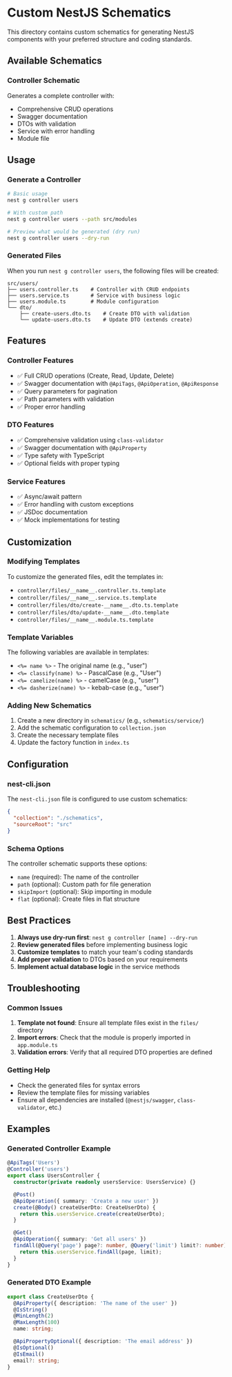# Custom NestJS Schematics

This directory contains custom schematics for generating NestJS components with your preferred structure and coding standards.

## Available Schematics

### Controller Schematic

Generates a complete controller with:
- Comprehensive CRUD operations
- Swagger documentation
- DTOs with validation
- Service with error handling
- Module file

## Usage

### Generate a Controller

```bash
# Basic usage
nest g controller users

# With custom path
nest g controller users --path src/modules

# Preview what would be generated (dry run)
nest g controller users --dry-run
```

### Generated Files

When you run `nest g controller users`, the following files will be created:

```
src/users/
├── users.controller.ts    # Controller with CRUD endpoints
├── users.service.ts       # Service with business logic
├── users.module.ts        # Module configuration
└── dto/
    ├── create-users.dto.ts    # Create DTO with validation
    └── update-users.dto.ts    # Update DTO (extends create)
```

## Features

### Controller Features
- ✅ Full CRUD operations (Create, Read, Update, Delete)
- ✅ Swagger documentation with `@ApiTags`, `@ApiOperation`, `@ApiResponse`
- ✅ Query parameters for pagination
- ✅ Path parameters with validation
- ✅ Proper error handling

### DTO Features
- ✅ Comprehensive validation using `class-validator`
- ✅ Swagger documentation with `@ApiProperty`
- ✅ Type safety with TypeScript
- ✅ Optional fields with proper typing

### Service Features
- ✅ Async/await pattern
- ✅ Error handling with custom exceptions
- ✅ JSDoc documentation
- ✅ Mock implementations for testing

## Customization

### Modifying Templates

To customize the generated files, edit the templates in:
- `controller/files/__name__.controller.ts.template`
- `controller/files/__name__.service.ts.template`
- `controller/files/dto/create-__name__.dto.ts.template`
- `controller/files/dto/update-__name__.dto.template`
- `controller/files/__name__.module.ts.template`

### Template Variables

The following variables are available in templates:
- `<%= name %>` - The original name (e.g., "user")
- `<%= classify(name) %>` - PascalCase (e.g., "User")
- `<%= camelize(name) %>` - camelCase (e.g., "user")
- `<%= dasherize(name) %>` - kebab-case (e.g., "user")

### Adding New Schematics

1. Create a new directory in `schematics/` (e.g., `schematics/service/`)
2. Add the schematic configuration to `collection.json`
3. Create the necessary template files
4. Update the factory function in `index.ts`

## Configuration

### nest-cli.json

The `nest-cli.json` file is configured to use custom schematics:

```json
{
  "collection": "./schematics",
  "sourceRoot": "src"
}
```

### Schema Options

The controller schematic supports these options:

- `name` (required): The name of the controller
- `path` (optional): Custom path for file generation
- `skipImport` (optional): Skip importing in module
- `flat` (optional): Create files in flat structure

## Best Practices

1. **Always use dry-run first**: `nest g controller [name] --dry-run`
2. **Review generated files** before implementing business logic
3. **Customize templates** to match your team's coding standards
4. **Add proper validation** to DTOs based on your requirements
5. **Implement actual database logic** in the service methods

## Troubleshooting

### Common Issues

1. **Template not found**: Ensure all template files exist in the `files/` directory
2. **Import errors**: Check that the module is properly imported in `app.module.ts`
3. **Validation errors**: Verify that all required DTO properties are defined

### Getting Help

- Check the generated files for syntax errors
- Review the template files for missing variables
- Ensure all dependencies are installed (`@nestjs/swagger`, `class-validator`, etc.)

## Examples

### Generated Controller Example

```typescript
@ApiTags('Users')
@Controller('users')
export class UsersController {
  constructor(private readonly usersService: UsersService) {}

  @Post()
  @ApiOperation({ summary: 'Create a new user' })
  create(@Body() createUserDto: CreateUserDto) {
    return this.usersService.create(createUserDto);
  }

  @Get()
  @ApiOperation({ summary: 'Get all users' })
  findAll(@Query('page') page?: number, @Query('limit') limit?: number) {
    return this.usersService.findAll(page, limit);
  }
}
```

### Generated DTO Example

```typescript
export class CreateUserDto {
  @ApiProperty({ description: 'The name of the user' })
  @IsString()
  @MinLength(2)
  @MaxLength(100)
  name: string;

  @ApiPropertyOptional({ description: 'The email address' })
  @IsOptional()
  @IsEmail()
  email?: string;
}
```